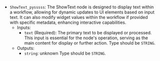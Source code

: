 - `ShowText_pysssss`: The ShowText node is designed to display text within a workflow, allowing for dynamic updates to UI elements based on input text. It can also modify widget values within the workflow if provided with specific metadata, enhancing interactive capabilities.
    - Inputs:
        - `text` (Required): The primary text to be displayed or processed. This input is essential for the node's operation, serving as the main content for display or further action. Type should be `STRING`.
    - Outputs:
        - `string`: unknown Type should be `STRING`.
